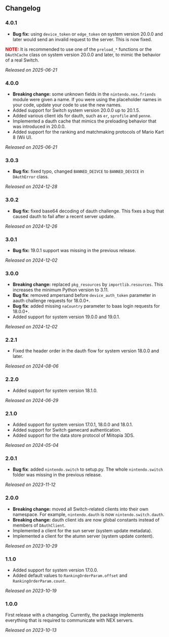 
## Changelog

### 4.0.1
* **Bug fix:** using `device_token` or `edge_token` on system version 20.0.0 and later would send an invalid request to the server. This is now fixed.

<span style="color:red">**NOTE:**</span> It is recommended to use one of the `preload_*` functions or the `DAuthCache` class on system version 20.0.0 and later, to mimic the behavior of a real Switch.

*Released on 2025-06-21*

### 4.0.0
* **Breaking change:** some unknown fields in the `nintendo.nex.friends` module were given a name. If you were using the placeholder names in your code, update your code to use the new names.
* Added support for Switch system version 20.0.0 up to 20.1.5.
* Added various client ids for dauth, such as `er`, `sprofile` and `penne`.
* Implemented a dauth cache that mimics the preloading behavior that was introduced in 20.0.0.
* Added support for the ranking and matchmaking protocols of Mario Kart 8 (Wii U).

*Released on 2025-06-21*

### 3.0.3
* **Bug fix:** fixed typo, changed `BANNED_DEIVCE` to `BANNED_DEVICE` in `DAuthError` class.

*Released on 2024-12-28*

### 3.0.2
* **Bug fix:** fixed base64 decoding of dauth challenge. This fixes a bug that caused dauth to fail after a recent server update.

*Released on 2024-12-26*

### 3.0.1
* **Bug fix:** 19.0.1 support was missing in the previous release.

*Released on 2024-12-02*

### 3.0.0
* **Breaking change:** replaced `pkg_resources` by `importlib.resources`. This increases the minimum Python version to 3.11.
* **Bug fix**: removed ampersand before `device_auth_token` parameter in aauth challenge requests for 18.0.0+.
* **Bug fix**: added missing `naCountry` parameter to baas login requests for 18.0.0+.
* Added support for system version 19.0.0 and 19.0.1.

*Released on 2024-12-02*

### 2.2.1
* Fixed the header order in the dauth flow for system version 18.0.0 and later.

*Released on 2024-08-06*

### 2.2.0
* Added support for system version 18.1.0.

*Released on 2024-06-29*

### 2.1.0
* Added support for system version 17.0.1, 18.0.0 and 18.0.1.
* Added support for Switch gamecard authentication.
* Added support for the data store protocol of Miitopia 3DS.

*Released on 2024-05-04*

### 2.0.1
* **Bug fix**: added `nintendo.switch` to setup.py. The whole `nintendo.switch` folder was missing in the previous release.

*Released on 2023-11-12*

### 2.0.0
* **Breaking change:** moved all Switch-related clients into their own namespace. For example, `nintendo.dauth` is now `nintendo.switch.dauth`.
* **Breaking change:** dauth client ids are now global constants instead of members of `DAuthClient`.
* Implemented a client for the sun server (system update metadata).
* Implemented a client for the atumn server (system update content).

*Released on 2023-10-29*

### 1.1.0
* Added support for system version 17.0.0.
* Added default values to `RankingOrderParam.offset` and `RankingOrderParam.count`.

*Released on 2023-10-19*

### 1.0.0
First release with a changelog. Currently, the package implements everything that is required to communicate with NEX servers.

*Released on 2023-10-13*
